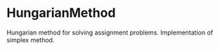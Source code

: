 # HungarianMethod

Hungarian method for solving assignment problems.
Implementation of simplex method.

